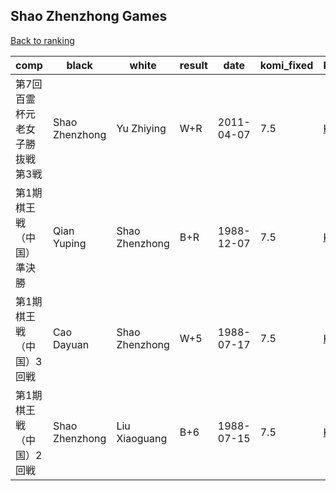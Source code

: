 ## Shao Zhenzhong Games

[Back to ranking](../../index.md)




| **comp** | **black** | **white** | **result** | **date** | **komi_fixed** | **kifu** | 
| --- | --- | --- | --- | --- | --- | --- |
| 第7回百霊杯元老女子勝抜戦第3戦 | Shao Zhenzhong | Yu Zhiying | W+R | 2011-04-07 | 7.5 | [Kifu](https://kifudepot.net/kifucontents.php?id=LI9Yo1u%2BRpylMdfLIlPrtw%3D%3D) | 
| 第1期棋王戦（中国）準決勝 | Qian Yuping | Shao Zhenzhong | B+R | 1988-12-07 | 7.5 | [Kifu](https://kifudepot.net/kifucontents.php?id=Y3OVhfINZpthhiKQzX7Y3g%3D%3D) | 
| 第1期棋王戦（中国）3回戦 | Cao Dayuan | Shao Zhenzhong | W+5 | 1988-07-17 | 7.5 | [Kifu](https://kifudepot.net/kifucontents.php?id=XJQodWTR%2BGtGnxZXTeJeTw%3D%3D) | 
| 第1期棋王戦（中国）2回戦 | Shao Zhenzhong | Liu Xiaoguang | B+6 | 1988-07-15 | 7.5 | [Kifu](https://kifudepot.net/kifucontents.php?id=Cja3kXQ67viH7A2BY8q4jw%3D%3D) |





